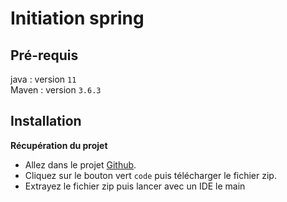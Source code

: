 # Initiation spring

## Pré-requis

java : version `11` <br>
Maven : version `3.6.3` <br>

## Installation

**Récupération du projet**

* Allez dans le projet [Github](https://github.com/Flav1-ann/couplage).
* Cliquez sur le bouton vert `code` puis télécharger le fichier zip.
* Extrayez le fichier zip puis lancer avec un IDE le main